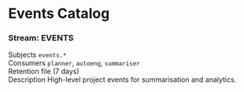 # Events Catalog

### Stream: EVENTS  
Subjects  `events.*`  
Consumers `planner`, `autoeng`, `summariser`  
Retention file (7 days)  
Description High-level project events for summarisation and analytics.